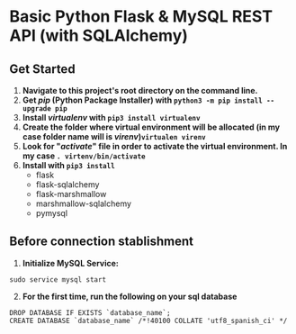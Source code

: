 # Basic Python Flask & MySQL REST API (with SQLAlchemy)

## Get Started

1. **Navigate to this project's root directory on the command line.**
2. **Get _pip_ (Python Package Installer) with `python3 -m pip install --upgrade pip`**
3. **Install _virtualenv_ with `pip3 install virtualenv`**
4. **Create the folder where virtual environment will be allocated (in my case folder name will is _virenv_)`virtualen virenv`**
5. **Look for "_activate_" file in order to activate the virtual environment. In my case `. virtenv/bin/activate`**
6. **Install with `pip3 install`**
   - flask
   - flask-sqlalchemy
   - flask-marshmallow
   - marshmallow-sqlalchemy
   - pymysql

## Before connection stablishment

1. **Initialize MySQL Service:**

```
sudo service mysql start
```

2. **For the first time, run the following on your sql database**

```
DROP DATABASE IF EXISTS `database_name`;
CREATE DATABASE `database_name` /*!40100 COLLATE 'utf8_spanish_ci' */
```
